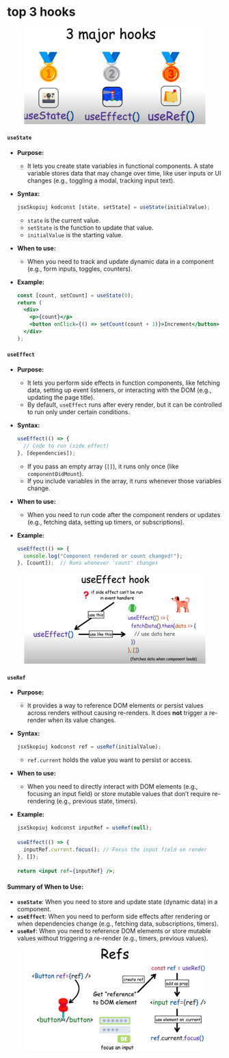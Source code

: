 # top 3 hooks

<figure><img src="../../.gitbook/assets/image (129).png" alt=""><figcaption></figcaption></figure>

#### **`useState`**

* **Purpose:**
  * It lets you create state variables in functional components. A state variable stores data that may change over time, like user inputs or UI changes (e.g., toggling a modal, tracking input text).
*   **Syntax:**

    ```jsx
    jsxSkopiuj kodconst [state, setState] = useState(initialValue);
    ```

    * `state` is the current value.
    * `setState` is the function to update that value.
    * `initialValue` is the starting value.
* **When to use:**
  * When you need to track and update dynamic data in a component (e.g., form inputs, toggles, counters).
*   **Example:**

    ```jsx
    const [count, setCount] = useState(0);
    return (
      <div>
        <p>{count}</p>
        <button onClick={() => setCount(count + 1)}>Increment</button>
      </div>
    );
    ```

#### **`useEffect`**

* **Purpose:**
  * It lets you perform side effects in function components, like fetching data, setting up event listeners, or interacting with the DOM (e.g., updating the page title).
  * By default, `useEffect` runs after every render, but it can be controlled to run only under certain conditions.
*   **Syntax:**

    ```jsx
    useEffect(() => {
      // Code to run (side effect)
    }, [dependencies]);
    ```

    * If you pass an empty array (`[]`), it runs only once (like `componentDidMount`).
    * If you include variables in the array, it runs whenever those variables change.
* **When to use:**
  * When you need to run code after the component renders or updates (e.g., fetching data, setting up timers, or subscriptions).
*   **Example:**

    ```jsx
    useEffect(() => {
      console.log("Component rendered or count changed!");
    }, [count]);  // Runs whenever 'count' changes
    ```

<figure><img src="../../.gitbook/assets/image (131).png" alt=""><figcaption></figcaption></figure>

#### **`useRef`**

* **Purpose:**
  * It provides a way to reference DOM elements or persist values across renders without causing re-renders. It does **not** trigger a re-render when its value changes.
*   **Syntax:**

    ```jsx
    jsxSkopiuj kodconst ref = useRef(initialValue);
    ```

    * `ref.current` holds the value you want to persist or access.
* **When to use:**
  * When you need to directly interact with DOM elements (e.g., focusing an input field) or store mutable values that don’t require re-rendering (e.g., previous state, timers).
*   **Example:**

    ```jsx
    jsxSkopiuj kodconst inputRef = useRef(null);

    useEffect(() => {
      inputRef.current.focus(); // Focus the input field on render
    }, []);

    return <input ref={inputRef} />;
    ```

#### Summary of When to Use:

* **`useState`**: When you need to store and update state (dynamic data) in a component.
* **`useEffect`**: When you need to perform side effects after rendering or when dependencies change (e.g., fetching data, subscriptions, timers).
* **`useRef`**: When you need to reference DOM elements or store mutable values without triggering a re-render (e.g., timers, previous values).

<figure><img src="../../.gitbook/assets/image (132).png" alt=""><figcaption></figcaption></figure>
